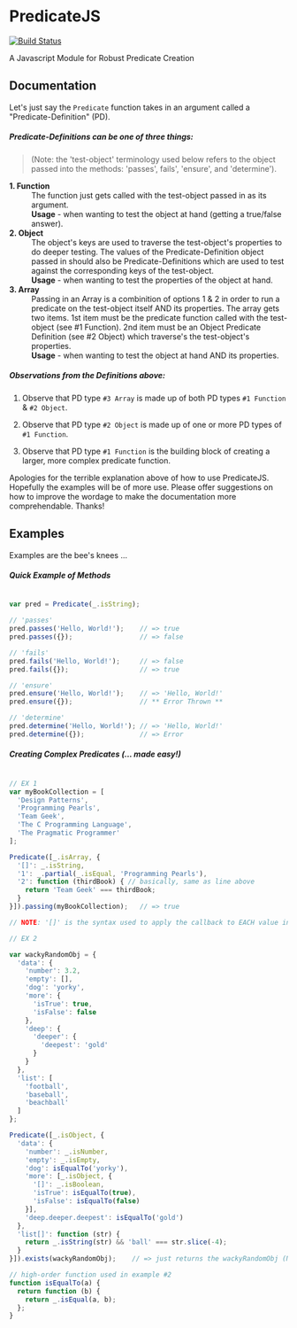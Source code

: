 # PredicateJS

[![Build Status](https://travis-ci.org/DerekSeverson/PredicateJS.svg?branch=master)](https://travis-ci.org/DerekSeverson/PredicateJS)

A Javascript Module for Robust Predicate Creation

## Documentation

Let's just say the ```Predicate``` function takes in an argument called a "Predicate-Definition" (PD).

##### Predicate-Definitions can be one of three things:

> (Note: the 'test-object' terminology used below refers to the object passed into the methods: 'passes', fails', 'ensure', and 'determine').

<dl>
  <dt><strong>1. Function</strong></dt>
  <dd>The function just gets called with the test-object passed in as its argument.</dd>
  <dd><strong>Usage</strong> - when wanting to test the object at hand (getting a true/false answer).</dd>

  <dt><strong>2. Object</strong></dt>
  <dd>The object's keys are used to traverse the test-object's properties to do deeper testing.  The values of the Predicate-Definition object passed in should also be Predicate-Definitions which are used to test against the corresponding keys of the test-object.</dd>
  <dd><strong>Usage</strong> - when wanting to test the properties of the object at hand.</dd>

  <dt><strong>3. Array</strong></dt>
  <dd>Passing in an Array is a combinition of options 1 & 2 in order to run a predicate on the test-object itself AND its properties.  The array gets two items. 1st item must be the predicate function called with the test-object (see #1 Function). 2nd item must be an Object Predicate Definition (see #2 Object) which traverse's the test-object's properties.</dd>
  <dd><strong>Usage</strong> - when wanting to test the object at hand AND its properties.</dd>
</dl>

##### Observations from the Definitions above:

1. Observe that PD type ```#3 Array``` is made up of both PD types ```#1 Function``` & ```#2 Object```.

2. Observe that PD type ```#2 Object``` is made up of one or more PD types of ```#1 Function```.

3. Observe that PD type ```#1 Function``` is the building block of creating a larger, more complex predicate function.

Apologies for the terrible explanation above of how to use PredicateJS. Hopefully the examples will be of more use. Please offer suggestions on how to improve the wordage to make the documentation more comprehendable. Thanks!

## Examples

Examples are the bee's knees ...

##### Quick Example of Methods
```javascript

var pred = Predicate(_.isString);

// 'passes'
pred.passes('Hello, World!');    // => true
pred.passes({});                 // => false

// 'fails'
pred.fails('Hello, World!');     // => false
pred.fails({});                  // => true

// 'ensure'
pred.ensure('Hello, World!');    // => 'Hello, World!'
pred.ensure({});                 // ** Error Thrown **

// 'determine'
pred.determine('Hello, World!'); // => 'Hello, World!'
pred.determine({});              // => Error

```

##### Creating Complex Predicates (... made easy!)
```javascript

// EX 1
var myBookCollection = [
  'Design Patterns',
  'Programming Pearls',
  'Team Geek',
  'The C Programming Language',
  'The Pragmatic Programmer'
];

Predicate([_.isArray, {
  '[]': _.isString,
  '1': _.partial(_.isEqual, 'Programming Pearls'),
  '2': function (thirdBook) { // basically, same as line above
    return 'Team Geek' === thirdBook;
  }
}]).passing(myBookCollection);   // => true

// NOTE: '[]' is the syntax used to apply the callback to EACH value in the area

// EX 2

var wackyRandomObj = {
  'data': {
    'number': 3.2,
    'empty': [],
    'dog': 'yorky',
    'more': {
      'isTrue': true,
      'isFalse': false
    },
    'deep': {
      'deeper': {
        'deepest': 'gold'
      }
    }
  },
  'list': [
    'football',
    'baseball',
    'beachball'
  ]
};

Predicate([_.isObject, {
  'data': {
    'number': _.isNumber,
    'empty': _.isEmpty,
    'dog': isEqualTo('yorky'),
    'more': [_.isObject, {
      '[]': _.isBoolean,
      'isTrue': isEqualTo(true),
      'isFalse': isEqualTo(false)
    }],
    'deep.deeper.deepest': isEqualTo('gold')
  },
  'list[]': function (str) {
    return _.isString(str) && 'ball' === str.slice(-4);
  }
}]).exists(wackyRandomObj);    // => just returns the wackyRandomObj (No Error Thrown)

// high-order function used in example #2
function isEqualTo(a) {
  return function (b) {
    return _.isEqual(a, b);
  };
}

```


